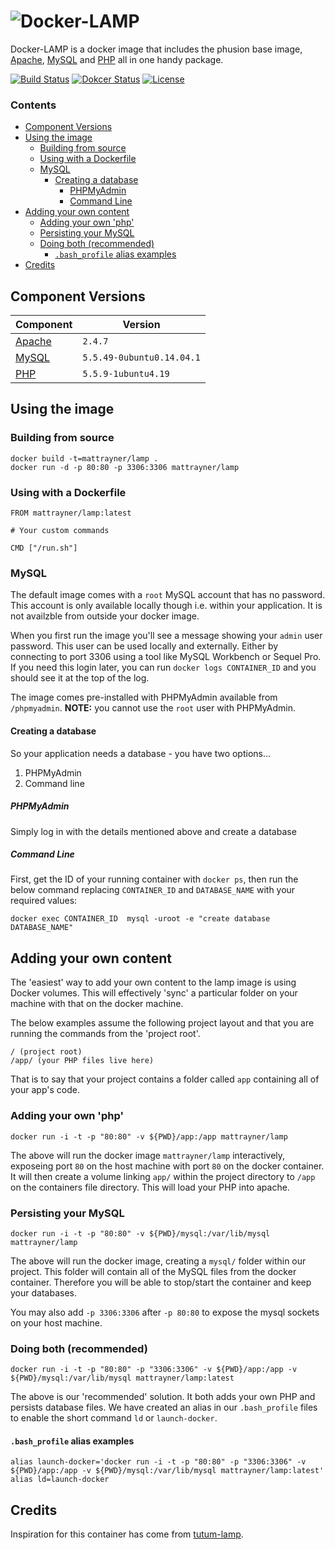 # ![Docker-LAMP][logo]
Docker-LAMP is a docker image that includes the phusion base image, [Apache][apache], [MySQL][mysql] and [PHP][php] all in one handy package.

[![Build Status][shield-build-status]][info-build-status]
[![Dokcer Status][shield-quay]][info-quay]
[![License][shield-license]][info-license]


### Contents
<!-- START doctoc generated TOC please keep comment here to allow auto update -->
<!-- DON'T EDIT THIS SECTION, INSTEAD RE-RUN doctoc TO UPDATE -->


- [Component Versions](#component-versions)
- [Using the image](#using-the-image)
  - [Building from source](#building-from-source)
  - [Using with a Dockerfile](#using-with-a-dockerfile)
  - [MySQL](#mysql)
    - [Creating a database](#creating-a-database)
      - [PHPMyAdmin](#phpmyadmin)
      - [Command Line](#command-line)
- [Adding your own content](#adding-your-own-content)
  - [Adding your own 'php'](#adding-your-own-php)
  - [Persisting your MySQL](#persisting-your-mysql)
  - [Doing both (recommended)](#doing-both-recommended)
    - [`.bash_profile` alias examples](#bash_profile-alias-examples)
- [Credits](#credits)

<!-- END doctoc generated TOC please keep comment here to allow auto update -->


## Component Versions
Component | Version
---|---
[Apache][apache] | `2.4.7`
[MySQL][mysql] | `5.5.49-0ubuntu0.14.04.1`
[PHP][php] | `5.5.9-1ubuntu4.19`


## Using the image
### Building from source
```
docker build -t=mattrayner/lamp .
docker run -d -p 80:80 -p 3306:3306 mattrayner/lamp
```

### Using with a Dockerfile
```
FROM mattrayner/lamp:latest

# Your custom commands

CMD ["/run.sh"]
```

### MySQL
The default image comes with a `root` MySQL account that has no password. This account is only available locally though i.e. within your application. It is not availzble from outside your docker image.

When you first run the image you'll see a message showing your `admin` user password. This user can be used locally and externally. Either by connecting to port 3306 using a tool like MySQL Workbench or Sequel Pro. If you need this login later, you can run `docker logs CONTAINER_ID` and you should see it at the top of the log.

The image comes pre-installed with PHPMyAdmin available from `/phpmyadmin`. **NOTE:** you cannot use the `root` user with PHPMyAdmin. 

#### Creating a database
So your application needs a database - you have two options...
1. PHPMyAdmin
2. Command line

##### PHPMyAdmin
Simply log in with the details mentioned above and create a database

##### Command Line
First, get the ID of your running container with `docker ps`, then run the below command replacing `CONTAINER_ID` and `DATABASE_NAME` with your required values:

```
docker exec CONTAINER_ID  mysql -uroot -e "create database DATABASE_NAME"
```


## Adding your own content
The 'easiest' way to add your own content to the lamp image is using Docker volumes. This will effectively 'sync' a particular folder on your machine with that on the docker machine.

The below examples assume the following project layout and that you are running the commands from the 'project root'.

```
/ (project root)
/app/ (your PHP files live here)
```

That is to say that your project contains a folder called `app` containing all of your app's code.

### Adding your own 'php'
```
docker run -i -t -p "80:80" -v ${PWD}/app:/app mattrayner/lamp
```

The above will run the docker image `mattrayner/lamp` interactively, exposeing port `80` on the host machine with port `80` on the docker container. It will then create a volume linking `app/` within the project directory to `/app` on the containers file directory. This will load your PHP into apache.

### Persisting your MySQL
```
docker run -i -t -p "80:80" -v ${PWD}/mysql:/var/lib/mysql mattrayner/lamp
```

The above will run the docker image, creating a `mysql/` folder within our project. This folder will contain all of the MySQL files from the docker container. Therefore you will be able to stop/start the container and keep your databases.

You may also add `-p 3306:3306` after `-p 80:80` to expose the mysql sockets on your host machine.

### Doing both (recommended)
```
docker run -i -t -p "80:80" -p "3306:3306" -v ${PWD}/app:/app -v ${PWD}/mysql:/var/lib/mysql mattrayner/lamp:latest
```

The above is our 'recommended' solution. It both adds your own PHP and persists database files. We have created an alias in our `.bash_profile` files to enable the short command `ld` or `launch-docker`.

#### `.bash_profile` alias examples
```
alias launch-docker='docker run -i -t -p "80:80" -p "3306:3306" -v ${PWD}/app:/app -v ${PWD}/mysql:/var/lib/mysql mattrayner/lamp:latest'
alias ld=launch-docker
```



## Credits
Inspiration for this container has come from [tutum-lamp][tutum-lamp].


[logo]: https://cdn.rawgit.com/mattrayner/docker-lamp/831976c022782e592b7e2758464b2a9efe3da042/docs/logo.svg

[apache]: http://www.apache.org/
[mysql]: https://www.mysql.com/
[php]: http://php.net/

[info-build-status]: https://circleci.com/gh/mattrayner/docker-lamp
[info-quay]: https://quay.io/repository/mattrayner/docker-lamp
[info-license]: LICENSE

[shield-build-status]: https://img.shields.io/circleci/project/mattrayner/docker-lamp.svg
[shield-quay]: https://quay.io/repository/mattrayner/docker-lamp/status
[shield-license]: https://img.shields.io/badge/license-MIT-blue.svg

[tutum-lamp]: https://github.com/tutumcloud/lamp
